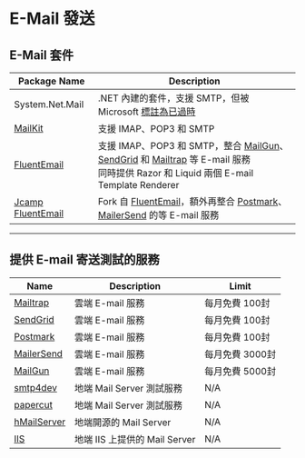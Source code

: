 # E-Mail 發送



## E-Mail 套件

| Package Name                                                 | Description                                                  |
| ------------------------------------------------------------ | ------------------------------------------------------------ |
| System.Net.Mail                                              | .NET 內建的套件，支援 SMTP，但被 Microsoft [標註為已過時](https://learn.microsoft.com/en-us/dotnet/api/system.net.mail.smtpclient?view=net-6.0#remarks) |
| [MailKit](https://github.com/jstedfast/MailKit)              | 支援 IMAP、POP3 和 SMTP                                      |
| [FluentEmail](https://github.com/lukencode/FluentEmail)      | 支援 IMAP、POP3 和 SMTP，整合 [MailGun](https://www.mailgun.com)、[SendGrid](https://sendgrid.com) 和 [Mailtrap](https://mailtrap.io) 等 E-mail 服務<br />同時提供 Razor 和 Liquid 兩個 E-mail Template Renderer |
| [Jcamp FluentEmail](https://github.com/jcamp-code/FluentEmail) | Fork 自 [FluentEmail](https://github.com/lukencode/FluentEmail)，額外再整合 [Postmark](https://postmarkapp.com)、[MailerSend](https://www.mailersend.com) 的等 E-mail 服務 |



---

## 提供 E-mail 寄送測試的服務

| Name                                                         | Description                   | Limit           |
| ------------------------------------------------------------ | ----------------------------- | --------------- |
| [Mailtrap](https://mailtrap.io)                              | 雲端 E-mail 服務              | 每月免費 100封  |
| [SendGrid](https://sendgrid.com)                             | 雲端 E-mail 服務              | 每月免費 100封  |
| [Postmark](https://postmarkapp.com)                          | 雲端 E-mail 服務              | 每月免費 100封  |
| [MailerSend](https://www.mailersend.com)                     | 雲端 E-mail 服務              | 每月免費 3000封 |
| [MailGun](https://www.mailgun.com)                           | 雲端 E-mail 服務              | 每月免費 5000封 |
| [smtp4dev](https://github.com/rnwood/smtp4dev)               | 地端 Mail Server 測試服務     | N/A             |
| [papercut](https://github.com/ChangemakerStudios/Papercut-SMTP) | 地端 Mail Server  測試服務    | N/A             |
| [hMailServer](https://github.com/hmailserver/hmailserver/)   | 地端開源的 Mail Server        | N/A             |
| [IIS](https://learn.microsoft.com/en-US/iis/application-frameworks/install-and-configure-php-on-iis/configure-smtp-e-mail-in-iis-7-and-above) | 地端 IIS 上提供的 Mail Server | N/A             |



